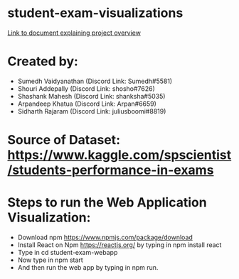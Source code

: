 # student-exam-visualizations

[Link to document explaining project overview](https://docs.google.com/document/d/1aGDwxv7KMaGR-JdJvPrLkRDcdgDAcZ9M4gY7Uvo3fPE/edit?usp=sharing)

# Created by:
* Sumedh Vaidyanathan (Discord Link: Sumedh#5581) 
* Shouri Addepally (Discord Link: shosho#7626) 
* Shashank Mahesh (Discord Link: shanksha#5035) 
* Arpandeep Khatua (Discord Link: Arpan#6659) 
* Sidharth Rajaram (Discord Link: juliusboomi#8819)

# Source of Dataset: https://www.kaggle.com/spscientist/students-performance-in-exams

# Steps to run the Web Application Visualization:
* Download npm https://www.npmjs.com/package/download
* Install React on Npm https://reactjs.org/ by typing in npm install react
* Type in cd student-exam-webapp
* Now type in npm start 
* And then run the web app by typing in npm run.
